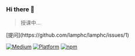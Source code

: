 ### Hi there 👋
> 授课中...

<p>[提问](https://github.com/lamphc/lamphc/issues/1)</p>

[![Medium](https://img.shields.io/badge/blog-medium-red.svg)](https://www.zhihu.com/people/wang-meng-30-78/posts)
[![Platform](https://img.shields.io/badge/platform-ios%20%7C%20android-green.svg)](https://npmjs.org/package/react-native-modal-pay "View this project on npm")
[![npm](https://img.shields.io/npm/l/react-native-modal-pay.svg?style=flat-square)](https://github.com/lamphc/react-native-pay/blob/master/LICENSE)

<!--
**lamphc/lamphc** is a ✨ _special_ ✨ repository because its `README.md` (this file) appears on your GitHub profile.

Here are some ideas to get you started:

- 🔭 I’m currently working on ...
- 🌱 I’m currently learning ...
- 👯 I’m looking to collaborate on ...
- 🤔 I’m looking for help with ...
- 💬 Ask me about ...
- 📫 How to reach me: ...
- 😄 Pronouns: ...
- ⚡ Fun fact: ...
-->
